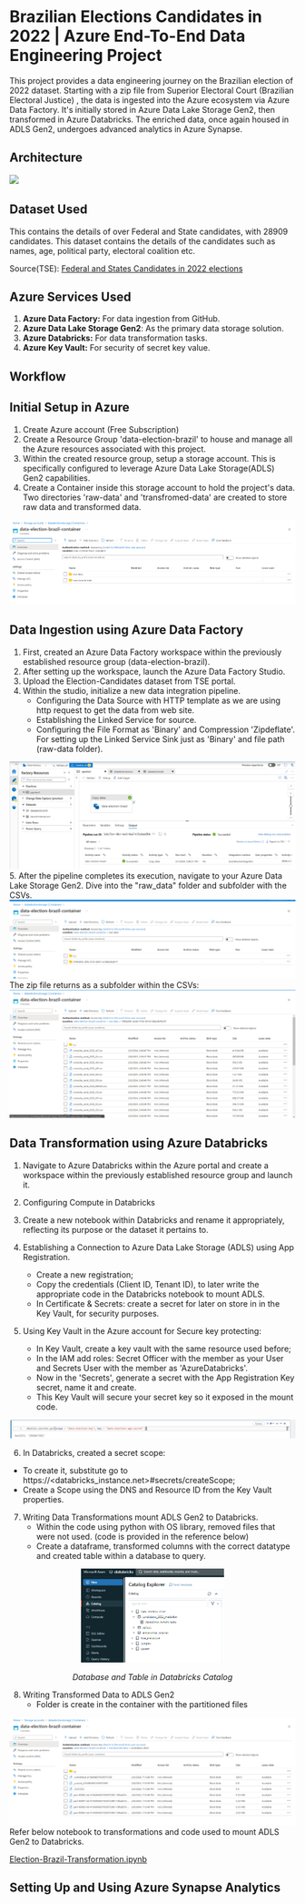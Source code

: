 # Brazilian Elections Candidates in 2022 | Azure End-To-End Data Engineering Project

This project provides a data engineering journey on the Brazilian election of 2022 dataset. Starting with a zip file from Superior Electoral Court (Brazilian Electoral Justice) , the data is ingested into the Azure ecosystem via Azure Data Factory. It's initially stored in Azure Data Lake Storage Gen2, then transformed in Azure Databricks. The enriched data, once again housed in ADLS Gen2, undergoes advanced analytics in Azure Synapse. 

## Architecture

 <img src="Images/architecture.png"> 


## Dataset Used 
This contains the details of over Federal and State candidates, with 28909 candidates.
This dataset contains the details of the candidates such as names, age, political party, electoral coalition etc.

Source(TSE): [Federal and States Candidates in 2022 elections](https://dadosabertos.tse.jus.br/dataset/candidatos-2022/resource/435145fd-bc9d-446a-ac9d-273f585a0bb9)

## Azure Services Used
1. **Azure Data Factory:** For data ingestion from GitHub.
2. **Azure Data Lake Storage Gen2**: As the primary data storage solution.
3. **Azure Databricks:** For data transformation tasks.
4. **Azure Key Vault:** For security of secret key value.

## Workflow 

## Initial Setup in Azure
1. Create Azure account (Free Subscription)  
2. Create a Resource Group 'data-election-brazil' to house and manage all the Azure resources associated with this project. 
3. Within the created resource group, setup a storage account. This is specifically configured to leverage Azure Data Lake Storage(ADLS) Gen2 capabilities.
4. Create a Container inside this storage account to hold the project's data. Two directories 'raw-data' and 'transfromed-data' are created to store raw data and transformed data.
  <img src="Images/1_container.png"> 

## Data Ingestion using Azure Data Factory
1. First, created an Azure Data Factory workspace within the previously established resource group (data-election-brazil).
2. After setting up the workspace, launch the Azure Data Factory Studio. 
3. Upload the Election-Candidates dataset from TSE portal.
4. Within the studio, initialize a new data integration pipeline. 
   - Configuring the Data Source with HTTP template as we are using http request to get the data from web site.
   - Establishing the Linked Service for source.
   - Configuring the File Format as 'Binary' and Compression 'Zipdeflate'. For setting up the Linked Service Sink just as 'Binary' and file path (raw-data folder).

<img src="Images/2_pipeline.png">  
5. After the pipeline completes its execution, navigate to your Azure Data Lake Storage Gen2. Dive into the "raw_data" folder and subfolder with the CSVs. 
<img src="Images/3_zipfileasinfolder.png">
The zip file returns as a subfolder within the CSVs:
<img src="Images/4_zipped_files.png">

## Data Transformation using Azure Databricks
1. Navigate to Azure Databricks within the Azure portal and create a workspace within the previously established resource group and launch it.
2. Configuring Compute in Databricks
3. Create a new notebook within Databricks and rename it appropriately, reflecting its purpose or the dataset it pertains to.
4. Establishing a Connection to Azure Data Lake Storage (ADLS) using App Registration.
   - Create a new registration;
   - Copy the credentials (Client ID, Tenant ID), to later write the appropriate code in the Databricks notebook to mount ADLS.
   - In Certificate & Secrets: create a secret for later on store in in the Key Vault, for security purposes.

5. Using Key Vault in the Azure account for Secure key protecting:
   - In Key Vault, create a key vault with the same resource used before;
   - In the IAM add roles: Secret Officer with the member as your User and Secrets User with the member as 'AzureDatabricks'.
   - Now in the 'Secrets', generate a secret with the App Registration Key secret, name it and create.
   - This Key Vault will secure your secret key so it exposed in the mount code.

<img src="Images/5_key_vault_code_secure.png">

6. In Databricks, created a secret scope:
  - To create it, substitute go to https://<databricks_instance.net>#secrets/createScope;
  - Create a Scope using the DNS and Resource ID from the Key Vault properties.   

7. Writing Data Transformations mount ADLS Gen2 to Databricks.
   - Within the code using python with OS library, removed files that were not used. (code is provided in the reference below)
   - Create a dataframe, transformed columns with the correct datatype and created table within a database to query.

<p align="center">
  <img src="Images/7_databricks_catalog_database_table.png" width="50%" />
</p>
<p align="center">
  <i>Database and Table in Databricks Catalog</i>
</p>

8. Writing Transformed Data to ADLS Gen2
   - Folder is create in the container with the partitioned files

<img src="Images/8_transformed_data.png">
Refer below notebook to transformations and code used to mount ADLS Gen2 to Databricks.

[Election-Brazil-Transformation.ipynb](https://github.com/felipe-de-castro/end-to-end-azure-project-elections-brazil-2022/blob/main/Data_Election_Transformation.ipynb)

## Setting Up and Using Azure Synapse Analytics


